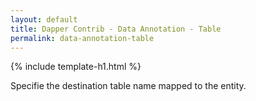 ```yaml
---
layout: default
title: Dapper Contrib - Data Annotation - Table
permalink: data-annotation-table
---
```


{% include template-h1.html %}

Specifie the destination table name mapped to the entity.
